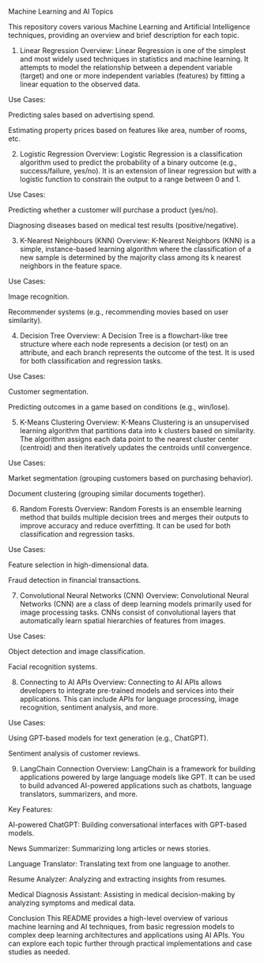 Machine Learning and AI Topics

This repository covers various Machine Learning and Artificial Intelligence techniques, providing an overview and brief description for each topic.

1. Linear Regression
Overview:
Linear Regression is one of the simplest and most widely used techniques in statistics and machine learning. It attempts to model the relationship between a dependent variable (target) and one or more independent variables (features) by fitting a linear equation to the observed data.

Use Cases:

Predicting sales based on advertising spend.

Estimating property prices based on features like area, number of rooms, etc.

2. Logistic Regression
Overview:
Logistic Regression is a classification algorithm used to predict the probability of a binary outcome (e.g., success/failure, yes/no). It is an extension of linear regression but with a logistic function to constrain the output to a range between 0 and 1.

Use Cases:

Predicting whether a customer will purchase a product (yes/no).

Diagnosing diseases based on medical test results (positive/negative).

3. K-Nearest Neighbours (KNN)
Overview:
K-Nearest Neighbors (KNN) is a simple, instance-based learning algorithm where the classification of a new sample is determined by the majority class among its k nearest neighbors in the feature space.

Use Cases:

Image recognition.

Recommender systems (e.g., recommending movies based on user similarity).

4. Decision Tree
Overview:
A Decision Tree is a flowchart-like tree structure where each node represents a decision (or test) on an attribute, and each branch represents the outcome of the test. It is used for both classification and regression tasks.

Use Cases:

Customer segmentation.

Predicting outcomes in a game based on conditions (e.g., win/lose).

5. K-Means Clustering
Overview:
K-Means Clustering is an unsupervised learning algorithm that partitions data into k clusters based on similarity. The algorithm assigns each data point to the nearest cluster center (centroid) and then iteratively updates the centroids until convergence.

Use Cases:

Market segmentation (grouping customers based on purchasing behavior).

Document clustering (grouping similar documents together).

6. Random Forests
Overview:
Random Forests is an ensemble learning method that builds multiple decision trees and merges their outputs to improve accuracy and reduce overfitting. It can be used for both classification and regression tasks.

Use Cases:

Feature selection in high-dimensional data.

Fraud detection in financial transactions.

7. Convolutional Neural Networks (CNN)
Overview:
Convolutional Neural Networks (CNN) are a class of deep learning models primarily used for image processing tasks. CNNs consist of convolutional layers that automatically learn spatial hierarchies of features from images.

Use Cases:

Object detection and image classification.

Facial recognition systems.

8. Connecting to AI APIs
Overview:
Connecting to AI APIs allows developers to integrate pre-trained models and services into their applications. This can include APIs for language processing, image recognition, sentiment analysis, and more.

Use Cases:

Using GPT-based models for text generation (e.g., ChatGPT).

Sentiment analysis of customer reviews.

9. LangChain Connection
Overview:
LangChain is a framework for building applications powered by large language models like GPT. It can be used to build advanced AI-powered applications such as chatbots, language translators, summarizers, and more.

Key Features:

AI-powered ChatGPT: Building conversational interfaces with GPT-based models.

News Summarizer: Summarizing long articles or news stories.

Language Translator: Translating text from one language to another.

Resume Analyzer: Analyzing and extracting insights from resumes.

Medical Diagnosis Assistant: Assisting in medical decision-making by analyzing symptoms and medical data.

Conclusion
This README provides a high-level overview of various machine learning and AI techniques, from basic regression models to complex deep learning architectures and applications using AI APIs. You can explore each topic further through practical implementations and case studies as needed.